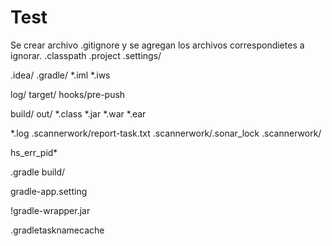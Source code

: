 # Test

Se crear archivo .gitignore y se agregan los archivos correspondietes a ignorar.
.classpath
.project
.settings/

.idea/
.gradle/
*.iml
*.iws

log/
target/
hooks/pre-push

build/
out/
*.class
*.jar
*.war
*.ear

*.log
.scannerwork/report-task.txt
.scannerwork/.sonar_lock
.scannerwork/

hs_err_pid*

.gradle
build/

gradle-app.setting

!gradle-wrapper.jar

.gradletasknamecache
